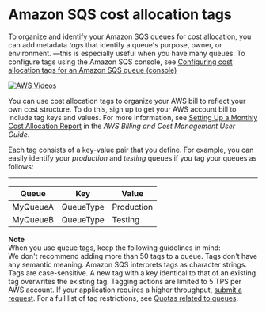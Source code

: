 # Amazon SQS cost allocation tags<a name="sqs-queue-tags"></a>

To organize and identify your Amazon SQS queues for cost allocation, you can add metadata *tags* that identify a queue's purpose, owner, or environment\. —this is especially useful when you have many queues\. To configure tags using the Amazon SQS console, see [Configuring cost allocation tags for an Amazon SQS queue \(console\)](sqs-configure-tag-queue.md)

[![AWS Videos](http://img.youtube.com/vi/https://www.youtube.com/embed/cQhMtYX6HRI?rel=0&amp;controls=0&amp;showinfo=0/0.jpg)](http://www.youtube.com/watch?v=https://www.youtube.com/embed/cQhMtYX6HRI?rel=0&amp;controls=0&amp;showinfo=0)

You can use cost allocation tags to organize your AWS bill to reflect your own cost structure\. To do this, sign up to get your AWS account bill to include tag keys and values\. For more information, see [Setting Up a Monthly Cost Allocation Report](https://docs.aws.amazon.com/awsaccountbilling/latest/aboutv2/configurecostallocreport.html#allocation-report) in the *AWS Billing and Cost Management User Guide*\.

Each tag consists of a key\-value pair that you define\. For example, you can easily identify your *production* and *testing* queues if you tag your queues as follows:


****  

| Queue | Key | Value | 
| --- | --- | --- | 
| MyQueueA | QueueType | Production | 
| MyQueueB | QueueType | Testing | 

**Note**  
When you use queue tags, keep the following guidelines in mind:  
We don't recommend adding more than 50 tags to a queue\.
Tags don't have any semantic meaning\. Amazon SQS interprets tags as character strings\.
Tags are case\-sensitive\.
A new tag with a key identical to that of an existing tag overwrites the existing tag\.
Tagging actions are limited to 5 TPS per AWS account\. If your application requires a higher throughput, [submit a request](https://console.aws.amazon.com/support/home#/case/create?issueType=service-limit-increase&limitType=service-code-sqs)\.
For a full list of tag restrictions, see [Quotas related to queues](quotas-queues.md)\.